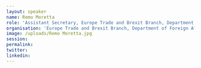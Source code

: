 ```yaml
---
layout: speaker
name: Remo Moretta
role: 'Assistant Secretary, Europe Trade and Brexit Branch, Department of Foreign Affaris & Trade'
organisation: 'Europe Trade and Brexit Branch, Department of Foreign Affaris & Trade'
image: /uploads/Remo Moretta.jpg
session:
permalink:
twitter:
linkedin:
---
```



